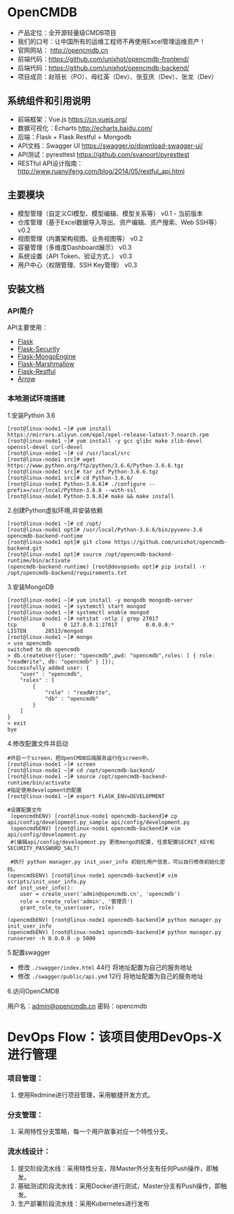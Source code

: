 # OpenCMDB
  - 产品定位：全开源轻量级CMDB项目
  - 我们的口号：让中国所有的运维工程师不再使用Excel管理运维资产！
  - 官网网站： http://opencmdb.cn
  - 前端代码：https://github.com/unixhot/opencmdb-frontend/
  - 后端代码：https://github.com/unixhot/opencmdb-backend/
  - 项目成员：赵班长（PO）、母红英（Dev）、张亚庆（Dev）、张龙（Dev）
  

## 系统组件和引用说明
 
- 前端框架：Vue.js https://cn.vuejs.org/ 
- 数据可视化：Echarts http://echarts.baidu.com/
- 后端：Flask + Flask Restful + Mongodb
- API文档：Swagger UI https://swagger.io/download-swagger-ui/
- API测试：pyresttest https://github.com/svanoort/pyresttest
- RESTful API设计指南： http://www.ruanyifeng.com/blog/2014/05/restful_api.html

## 主要模块

- 模型管理（自定义CI模型、模型编辑、模型关系等） v0.1 - 当前版本
- 仓库管理（基于Excel数据导入导出、资产编辑、资产搜索、Web SSH等） v0.2
- 视图管理（内置架构视图、业务视图等） v0.2
- 容量管理（多维度Dashboard展示） v0.3
- 系统设置（API Token、验证方式、） v0.3
- 用户中心（权限管理、SSH Key管理） v0.3


## 安装文档
    
### API简介

API主要使用：

- [Flask](http://flask.pocoo.org/)
- [Flask-Security](https://flask-security.readthedocs.io/en/latest/)
- [Flask-MongoEngine](http://docs.mongoengine.org/projects/flask-mongoengine/en/latest/)
- [Flask-Marshmallow](https://flask-marshmallow.readthedocs.io/en/latest/)
- [Flask-Restful](https://flask-restful.readthedocs.io/en/latest/)
- [Arrow](http://arrow.readthedocs.io/en/latest/)

### 本地测试环境搭建


1.安装Python 3.6

```
[root@linux-node1 ~]# yum install https://mirrors.aliyun.com/epel/epel-release-latest-7.noarch.rpm
[root@linux-node1 ~]# yum install -y gcc glibc make zlib-devel openssl-devel curl-devel
[root@linux-node1 ~]# cd /usr/local/src
[root@linux-node1 src]# wget https://www.python.org/ftp/python/3.6.6/Python-3.6.6.tgz
[root@linux-node1 src]# tar zxf Python-3.6.6.tgz
[root@linux-node1 src]# cd Python-3.6.6/
[root@linux-node1 Python-3.6.6]# ./configure --prefix=/usr/local/Python-3.6.6 --with-ssl
[root@linux-node1 Python-3.6.6]# make && make install
```

2.创建Python虚拟环境,并安装依赖

```
[root@linux-node1 ~]# cd /opt/
[root@linux-node1 opt]# /usr/local/Python-3.6.6/bin/pyvenv-3.6 opencmdb-backend-runtime
[root@linux-node1 opt]# git clone https://github.com/unixhot/opencmdb-backend.git
[root@linux-node1 opt]# source /opt/opencmdb-backend-runtime/bin/activate
(opencmdb-backend-runtime) [root@devopsedu opt]# pip install -r /opt/opencmdb-backend/requirements.txt 

```

3.安装MongoDB

```
[root@linux-node1 ~]# yum install -y mongodb mongodb-server
[root@linux-node1 ~]# systemctl start mongod
[root@linux-node1 ~]# systemctl enable mongod
[root@linux-node1 ~]# netstat -ntlp | grep 27017
tcp        0      0 127.0.0.1:27017         0.0.0.0:*               LISTEN      28513/mongod
[root@linux-node1 ~]# mongo
> use opencmdb
switched to db opencmdb
> db.createUser({user: "opencmdb",pwd: "opencmdb",roles: [ { role: "readWrite", db: "opencmdb" } ]});
Successfully added user: {
	"user" : "opencmdb",
	"roles" : [
		{
			"role" : "readWrite",
			"db" : "opencmdb"
		}
	]
}
> exit
bye

```

4.修改配置文件并启动


```
#开启一个screen，把OpenCMDB后端服务运行在screen中。
[root@linux-node1 ~]# screen
[root@linux-node1 ~]# cd /opt/opencmdb-backend/
[root@linux-node1 ~]# source /opt/opencmdb-backend-runtime/bin/activate
#指定使用development的配置
[root@linux-node1 ~]# export FLASK_ENV=DEVELOPMENT

#设置配置文件
 (opencmdbENV) [root@linux-node1 opencmdb-backend]# cp api/config/development.py_sample api/config/development.py
 (opencmdbENV) [root@linux-node1 opencmdb-backend]# vim api/config/development.py
 #(编辑api/config/development.py 更改mongo的配置, 任意配置SECRET_KEY和SECURITY_PASSWORD_SALT)

 #执行 python manager.py init_user_info 初始化用户信息，可以自行修改初始化密码。
(opencmdbENV) [root@linux-node1 opencmdb-backend]# vim scripts/init_user_info.py 
def init_user_info():
    user = create_user('admin@opencmdb.cn', 'opencmdb')
    role = create_role('admin', '管理员')
    grant_role_to_user(user, role)

(opencmdbENV) [root@linux-node1 opencmdb-backend]# python manager.py init_user_info
(opencmdbENV) [root@linux-node1 opencmdb-backend]# python manager.py runserver -h 0.0.0.0 -p 5000

```

5.配置swagger

- 修改 `./swagger/index.html` 44行 将地址配置为自己的服务地址
- 修改 `./swagger/public/api.ymd` 12行 将地址配置为自己的服务地址

6.访问OpenCMDB

用户名：admin@opencmdb.cn  密码：opencmdb

# DevOps Flow：该项目使用DevOps-X进行管理

### 项目管理：
1. 使用Redmine进行项目管理，采用敏捷开发方式。

### 分支管理：

1. 采用特性分支策略，每一个用户故事对应一个特性分支。

### 流水线设计：

1. 提交阶段流水线：采用特性分支，除Master外分支有任何Push操作，即触发。
2. 基础测试阶段流水线：采用Docker进行测试，Master分支有Push操作，即触发。
3. 生产部署阶段流水线：采用Kubernetes进行发布
 
